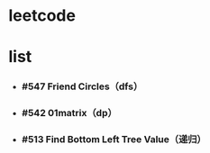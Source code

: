 # leetcode
# list
* ### #547 Friend Circles（dfs）
* ### #542 01matrix（dp）
* ### #513 Find Bottom Left Tree Value（递归）
